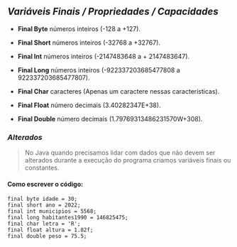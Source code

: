 ## _Variáveis Finais / Propriedades / Capacidades_ 

- **Final Byte** números inteiros (-128 a +127).

- **Final Short** números inteiros (-32768 a +32767).

- **Final Int** números inteiros (-2147483648 a + 2147483647).

- **Final Long** números inteiros (-922337203685477808 a 922337203685477807).

- **Final Char** caracteres (Apenas um caractere nessas características).

- **Final Float** número decimais (3.40282347E+38).

- **Final Double** número decimais (1.79769313486231570W+308).

### _Alterados_
> No Java quando precisamos lidar com dados que não devem ser alterados durante a execução do programa criamos variáveis finais ou constantes.

#### Como escrever o código:

```
final byte idade = 30;
final short ano = 2022;
final int municipios = 5568;
final long habitantes1990 = 146825475;
final char letra = 'R';
final float altura = 1.82f;
final double peso = 75.5;
